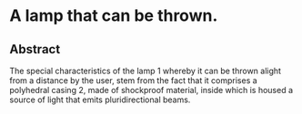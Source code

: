 # A lamp that can be thrown.

## Abstract
The special characteristics of the lamp 1 whereby it can be thrown alight from a distance by the user, stem from the fact that it comprises a polyhedral casing 2, made of shockproof material, inside which is housed a source of light that emits pluridirectional beams.